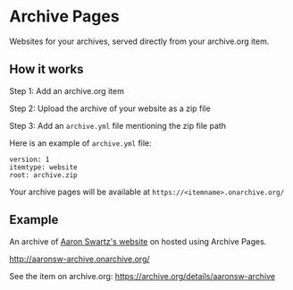 # Archive Pages

Websites for your archives, served directly from your archive.org item.

## How it works

Step 1: Add an archive.org item

Step 2: Upload the archive of your website as a zip file

Step 3: Add an `archive.yml` file mentioning the zip file path

Here is an example of `archive.yml` file:

```
version: 1
itemtype: website
root: archive.zip
```

Your archive pages will be available at `https://<itemname>.onarchive.org/`

## Example

An archive of [Aaron Swartz's website](www.aaronsw.com) on hosted using Archive Pages.

<http://aaronsw-archive.onarchive.org/>

See the item on archive.org:
<https://archive.org/details/aaronsw-archive>
